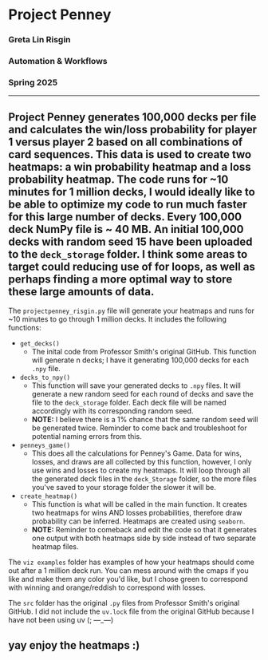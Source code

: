 # Project Penney
### Greta Lin Risgin
### Automation & Workflows
### Spring 2025
---
Project Penney generates 100,000 decks per file and calculates the win/loss probability for player 1 versus player 2 based on all combinations of card sequences. This data is used to create two heatmaps: a win probability heatmap and a loss probability heatmap. The code runs for ~10 minutes for 1 million decks, I would ideally like to be able to optimize my code to run much faster for this large number of decks. Every 100,000 deck NumPy file is ~ 40 MB. An initial 100,000 decks with random seed 15 have been uploaded to the `deck_storage` folder. I think some areas to target could reducing use of for loops, as well as perhaps finding a more optimal way to store these large amounts of data.
---

The `projectpenney_risgin.py` file will generate your heatmaps and runs for ~10 minutes to go through 1 million decks. It includes the following functions:
- `get_decks()`
  - The inital code from Professor Smith's original GitHub. This function will generate n decks; I have it generating 100,000 decks for each `.npy` file. 
- `decks_to_npy()`
  - This function will save your generated decks to  `.npy` files. It will generate a new random seed for each round of decks and save the file to the `deck_storage` folder. Each deck file will be named accordingly with its corresponding random seed.
  - **NOTE:** I believe there is a 1% chance that the same random seed will be generated twice. Reminder to come back and troubleshoot for potential naming errors from this.
- `penneys_game()`
  - This does all the calculations for Penney's Game. Data for wins, losses, and draws are all collected by this function, however, I only use wins and losses to create my heatmaps. It will loop through all the generated deck files in the `deck_Storage` folder, so the more files you've saved to your storage folder the slower it will be.
- `create_heatmap()`
  - This function is what will be called in the main function. It creates two heatmaps for wins AND losses probabilities, therefore draw probability can be inferred. Heatmaps are created using `seaborn`. 
  - **NOTE:** Reminder to comeback and edit the code so that it generates one output with both heatmaps side by side instead of two separate heatmap files.
 
The `viz examples` folder has examples of how your heatmaps should come out after a 1 million deck run. You can mess around with the cmaps if you like and make them any color you'd like, but I chose green to correspond with winning and orange/reddish to correspond with losses.

The `src` folder has the original `.py` files from Professor Smith's original GitHub. I did not include the `uv.lock` file from the original GitHub because I have not been using uv (; —_—)

yay enjoy the heatmaps :)
---
